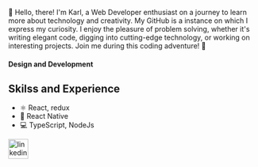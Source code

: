 
👋 Hello, there! I'm Karl, a Web Developer enthusiast on a journey to learn more about technology and creativity. My GitHub is a instance on which I express my curiosity. I enjoy the pleasure of problem solving, whether it's writing elegant code, digging into cutting-edge technology, or working on interesting projects. Join me during this coding adventure! 🚀


#### Design and Development




## Skilss and Experience 
* ⚛ React, redux
* 📱 React Native
* 💻 TypeScript, NodeJs



[<img src='https://cdn.jsdelivr.net/npm/simple-icons@3.0.1/icons/linkedin.svg' alt='linkedin' height='40'>](https://www.linkedin.com/in/https://www.linkedin.com/in/karl-zoghby-76afheb//)  

